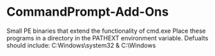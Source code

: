 # CommandPrompt-Add-Ons
Small PE binaries that extend the functionality of cmd.exe 
Place these programs in a directory in the PATHEXT environment variable. 
Defualts should include: C:Windows\system32 & C:\Windows

